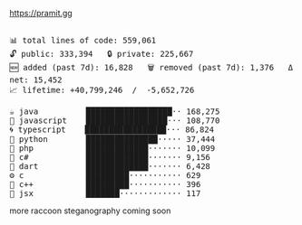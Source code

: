 https://pramit.gg
 <!-- LANGUAGES BREAKDOWN START -->
<pre><code style="font-family: monospace; font-size: 14px;">
📊 total lines of code: 559,061
🔓 public: 333,394   🔒 private: 225,667
🆕 added (past 7d): 16,828   🗑️ removed (past 7d): 1,376   Δ net: 15,452
📈 lifetime: +40,799,246  /  -5,652,726

☕ java          ██████████████████·· 168,275
💛 javascript    █████████████████··· 108,770
🌀 typescript    █████████████████··· 86,824
🐍 python        ███████████████····· 37,444
🐘 php           █████████████······· 10,099
🔧 c#            █████████████······· 9,156
🎯 dart          █████████████······· 6,428
⚙️ c             █████████··········· 629
🧩 c++           █████████··········· 396
🎨 jsx           ███████············· 117
</code></pre>
 <!-- LANGUAGES BREAKDOWN END -->
more raccoon steganography coming soon
